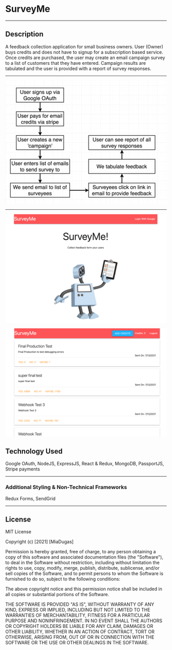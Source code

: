# SurveyMe

<hr>

## Description
A feedback collection application for small business owners. User (Owner) buys credits and does not have to signup for a subscription based service. 
Once credits are purchased, the user may create an email campaign survey to a list of customers that they have entered.
Campaign results are tabulated and the user is provided with a report of survey responses.

<hr>

 ![Main View](https://github.com/miadugas/surveyme/blob/main/app_001.png)

<hr>

 ![Main View](https://github.com/miadugas/surveyme/blob/main/prod1.png)

  ![Main View](https://github.com/miadugas/surveyme/blob/main/prod2.png)

## Technology Used
Google OAuth, NodeJS, ExpressJS, React & Redux, MongoDB, PassportJS, Stripe payments

<hr>

### Additional Styling & Non-Technical Frameworks
Redux Forms, SendGrid

<hr>

## License

MIT License

Copyright (c) [2021] [MiaDugas]

Permission is hereby granted, free of charge, to any person obtaining a copy
of this software and associated documentation files (the "Software"), to deal
in the Software without restriction, including without limitation the rights
to use, copy, modify, merge, publish, distribute, sublicense, and/or sell
copies of the Software, and to permit persons to whom the Software is
furnished to do so, subject to the following conditions:

The above copyright notice and this permission notice shall be included in all
copies or substantial portions of the Software.

THE SOFTWARE IS PROVIDED "AS IS", WITHOUT WARRANTY OF ANY KIND, EXPRESS OR
IMPLIED, INCLUDING BUT NOT LIMITED TO THE WARRANTIES OF MERCHANTABILITY,
FITNESS FOR A PARTICULAR PURPOSE AND NONINFRINGEMENT. IN NO EVENT SHALL THE
AUTHORS OR COPYRIGHT HOLDERS BE LIABLE FOR ANY CLAIM, DAMAGES OR OTHER
LIABILITY, WHETHER IN AN ACTION OF CONTRACT, TORT OR OTHERWISE, ARISING FROM,
OUT OF OR IN CONNECTION WITH THE SOFTWARE OR THE USE OR OTHER DEALINGS IN THE
SOFTWARE.